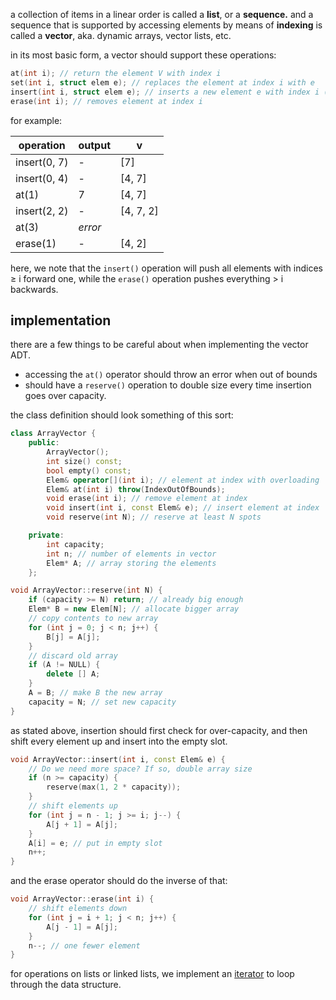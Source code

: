 a collection of items in a linear order is called a **list**, or a **sequence.** and a sequence that is supported by accessing elements by means of **indexing** is called a **vector**, aka. dynamic arrays, vector lists, etc.

in its most basic form, a vector should support these operations: 

```cpp
at(int i); // return the element V with index i
set(int i, struct elem e); // replaces the element at index i with e
insert(int i, struct elem e); // inserts a new element e with index i (throws error if out of range)
erase(int i); // removes element at index i
```

for example: 

| operation | output | v |
| ---- | ---- | ---- |
| insert(0, 7) | - | [7] |
| insert(0, 4) | - | [4, 7] |
| at(1) | 7 | [4, 7] |
| insert(2, 2) | - | [4, 7, 2] |
| at(3) | *error* |  |
| erase(1) | -  | [4, 2] |
here, we note that the `insert()` operation will push all elements with indices $\geq$ i forward one, while the `erase()` operation pushes everything $>$ i backwards.

## implementation
there are a few things to be careful about when implementing the vector ADT. 
- accessing the `at()` operator should throw an error when out of bounds
- should have a `reserve()` operation to double size every time insertion goes over capacity.

the class definition should look something of this sort: 

```cpp
class ArrayVector {  
	public:  
		ArrayVector(); 
		int size() const; 
		bool empty() const; 
		Elem& operator[](int i); // element at index with overloading
		Elem& at(int i) throw(IndexOutOfBounds); 
		void erase(int i); // remove element at index  
		void insert(int i, const Elem& e); // insert element at index  
		void reserve(int N); // reserve at least N spots  

	private:  
		int capacity; 
		int n; // number of elements in vector  
		Elem* A; // array storing the elements  
	};
```

```cpp
void ArrayVector::reserve(int N) {  
	if (capacity >= N) return; // already big enough  
	Elem* B = new Elem[N]; // allocate bigger array  
	// copy contents to new array  
	for (int j = 0; j < n; j++) { 
		B[j] = A[j]; 
	}  
	// discard old array  
	if (A != NULL) {
		delete [] A;
	}  
	A = B; // make B the new array  
	capacity = N; // set new capacity  
}
```

as stated above, insertion should first check for over-capacity, and then shift every element up and insert into the empty slot.

```cpp
void ArrayVector::insert(int i, const Elem& e) {  
	// Do we need more space? If so, double array size  
	if (n >= capacity) { 
		reserve(max(1, 2 * capacity)); 
	}  
	// shift elements up  
	for (int j = n - 1; j >= i; j--) {
		A[j + 1] = A[j]; 
	}  
	A[i] = e; // put in empty slot  
	n++; 
}
```

and the erase operator should do the inverse of that: 

```cpp
void ArrayVector::erase(int i) {  
	// shift elements down  
	for (int j = i + 1; j < n; j++) {  
		A[j - 1] = A[j];  
	}  
	n--; // one fewer element  
}
```

for operations on lists or linked lists, we implement an [iterator](arrays/lists%20and%20iterators.md) to loop through the data structure.